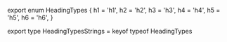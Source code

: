 export enum HeadingTypes {
  h1 = 'h1',
  h2 = 'h2',
  h3 = 'h3',
  h4 = 'h4',
  h5 = 'h5',
  h6 = 'h6',
}

export type HeadingTypesStrings = keyof typeof HeadingTypes
